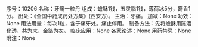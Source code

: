 序号：10206
名称：牙痛一粒丹
组成：蟾酥1钱，五灵脂1钱，薄荷冰5分，麝香1分。
出处：《全国中药成药处方集》(西安方)。
主治：牙痛。
加减：None
功效：None
用法用量：每次1粒，含于痛牙处。痛止停用。
制备方法：先将蟾酥用陈酒化透，共为末，金箔为衣。
临床应用：None
各家论述：None
用药禁忌：None
附注：None
